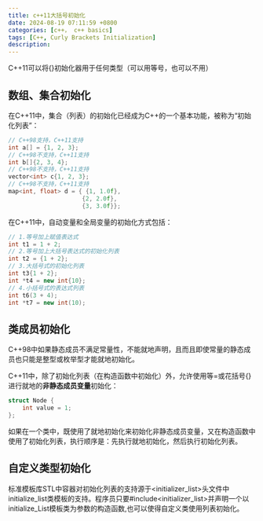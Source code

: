 ```yaml
---
title: c++11大括号初始化
date: 2024-08-19 07:11:59 +0800
categories: [c++， c++ basics]
tags: [C++, Curly Brackets Initialization]
description: 
---
```

C++11可以将{}初始化器用于任何类型（可以用等号，也可以不用）

## 数组、集合初始化

在C++11中，集合（列表）的初始化已经成为C++的一个基本功能，被称为“初始化列表”：

```c++
// C++98支持，C++11支持
int a[] = {1, 2, 3};
// C++98不支持，C++11支持
int b[]{2, 3, 4};
// C++98不支持，C++11支持
vector<int> c{1, 2, 3};
// C++98不支持，C++11支持
map<int, float> d = { {1, 1.0f},
                     {2, 2.0f},
                     {3, 3.0f}};
```

在C++11中，自动变量和全局变量的初始化方式包括：

```c++
// 1.等号加上赋值表达式
int t1 = 1 + 2;
// 2.等号加上大括号表达式的初始化列表
int t2 = {1 + 2};
// 3.大括号式的初始化列表
int t3{1 + 2};
int *t4 = new int{10};
// 4.小括号式的表达式列表
int t6(3 + 4);
int *t7 = new int(10);
```

## 类成员初始化

C++98中如果静态成员不满足常量性，不能就地声明，且而且即使常量的静态成员也只能是整型或枚举型才能就地初始化。

C++11中，除了初始化列表（在构造函数中初始化）外，允许使用等=或花括号{}进行就地的**非静态成员变量**初始化：

```c++
struct Node {
    int value = 1;
};
```

如果在一个类中，既使用了就地初始化来初始化非静态成员变量，又在构造函数中使用了初始化列表，执行顺序是：先执行就地初始化，然后执行初始化列表。

## 自定义类型初始化

标准模板库STL中容器对初始化列表的支持源于<initializer_list>头文件中initialize_list类模板的支持。程序员只要#include<initializer_list>并声明一个以initialize_List<T>模板类为参数的构造函数,也可以使得自定义类使用列表初始化。
